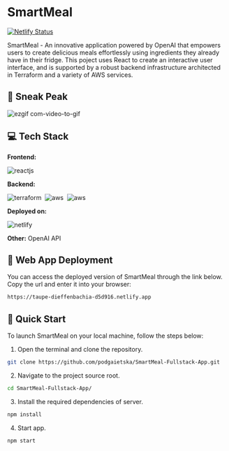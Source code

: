 # SmartMeal 
[![Netlify Status](https://api.netlify.com/api/v1/badges/4e528e75-603b-451d-b019-f26212253aa8/deploy-status)](https://taupe-dieffenbachia-d5d916.netlify.app)

SmartMeal - An innovative application powered by OpenAI that empowers users to create delicious meals effortlessly using ingredients they already have in their fridge. This poject uses React to create an interactive user interface, and is supported by a robust backend infrastructure architected in Terraform and a variety of AWS services.

## 🙈  Sneak Peak
![ezgif com-video-to-gif](https://github.com/podgaietska/SmartMeal-Fullstack-App/assets/113950195/f67d6b8c-cad5-42b2-96be-64906f8dcfa4)


## 💻  Tech Stack
**Frontend:**

![reactjs](https://img.shields.io/badge/React-20232A?style=for-the-badge&logo=react&logoColor=61DAFB)&nbsp;

**Backend:**

![terraform](https://img.shields.io/badge/Terraform-7B42BC?style=for-the-badge&logo=terraform&logoColor=white
)&nbsp;
![aws](https://img.shields.io/badge/Amazon_AWS-FF9900?style=for-the-badge&logo=amazonaws&logoColor=white)&nbsp;
![aws](https://img.shields.io/badge/Amazon%20DynamoDB-4053D6?style=for-the-badge&logo=Amazon%20DynamoDB&logoColor=white
)&nbsp;


**Deployed on:**

![netlify](https://img.shields.io/badge/Netlify-00C7B7?style=for-the-badge&logo=netlify&logoColor=white)&nbsp;

**Other:**
OpenAI API

## 🚀 Web App Deployment
You can access the deployed version of SmartMeal through the link below. Copy the url and enter it into your browser:

```bash
https://taupe-dieffenbachia-d5d916.netlify.app
```

## 🏃 Quick Start

To launch SmartMeal on your local machine, follow the steps below:

1. Open the terminal and clone the repository.

```bash
git clone https://github.com/podgaietska/SmartMeal-Fullstack-App.git
```

2. Navigate to the project source root.

```bash
cd SmartMeal-Fullstack-App/
```

3. Install the required dependencies of server.

```bash
npm install 
```

4. Start app.

```bash
npm start
```


